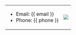 <table class="noborder">
<tr>
<td>

* Email: {{ email }}
* Phone: {{ phone }}

</td>

<td>
<img src="{{ image }}" class="photo" />
</td>

</tr>
</table>
